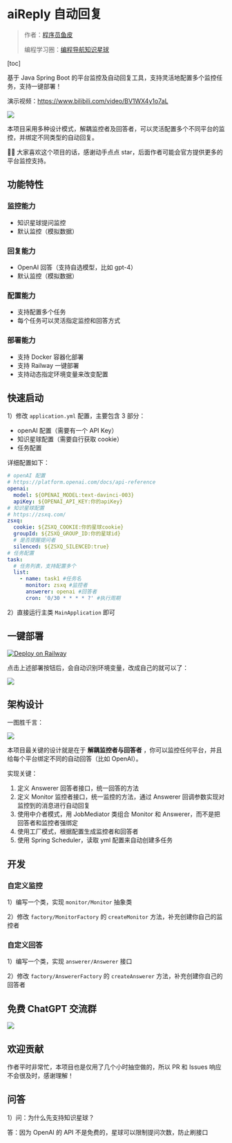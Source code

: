 # aiReply 自动回复

> 作者：[程序员鱼皮](https://github.com/liyupi)
> 
> 编程学习圈：[编程导航知识星球](https://yupi.icu)

[toc]

基于 Java Spring Boot 的平台监控及自动回复工具，支持灵活地配置多个监控任务，支持一键部署！

演示视频：https://www.bilibili.com/video/BV1WX4y1o7aL

![](doc/演示.png)

本项目采用多种设计模式，解耦监控者及回答者，可以灵活配置多个不同平台的监控，并绑定不同类型的自动回复。

🙏🏻 大家喜欢这个项目的话，感谢动手点点 star，后面作者可能会官方提供更多的平台监控支持。

## 功能特性

### 监控能力

- 知识星球提问监控
- 默认监控（模拟数据）

### 回复能力

- OpenAI 回答（支持自选模型，比如 gpt-4）
- 默认监控（模拟数据）

### 配置能力

- 支持配置多个任务
- 每个任务可以灵活指定监控和回答方式

### 部署能力

- 支持 Docker 容器化部署
- 支持 Railway 一键部署
- 支持动态指定环境变量来改变配置

## 快速启动

1）修改 `application.yml` 配置，主要包含 3 部分：

- openAI 配置（需要有一个 API Key）
- 知识星球配置（需要自行获取 cookie）
- 任务配置

详细配置如下：

```yml
# openAI 配置
# https://platform.openai.com/docs/api-reference
openai:
  model: ${OPENAI_MODEL:text-davinci-003}
  apiKey: ${OPENAI_API_KEY:你的apiKey}
# 知识星球配置
# https://zsxq.com/
zsxq:
  cookie: ${ZSXQ_COOKIE:你的星球cookie}
  groupId: ${ZSXQ_GROUP_ID:你的星球id}
  # 是否提醒提问者
  silenced: ${ZSXQ_SILENCED:true}
# 任务配置
task:
  # 任务列表，支持配置多个
  list:
    - name: task1 #任务名
      monitor: zsxq #监控者
      answerer: openai #回答者
      cron: '0/30 * * * * ?' #执行周期
```

2）直接运行主类 `MainApplication` 即可

## 一键部署

[![Deploy on Railway](https://railway.app/button.svg)](https://railway.app/template/BMJMMm?referralCode=tKgj86)

点击上述部署按钮后，会自动识别环境变量，改成自己的就可以了：

![](doc/env.png)

## 架构设计

一图胜千言：

![](doc/架构.png)

本项目最关键的设计就是在于 **解耦监控者与回答者** ，你可以监控任何平台，并且给每个平台绑定不同的自动回答（比如 OpenAI）。

实现关键：

1. 定义 Answerer 回答者接口，统一回答的方法
2. 定义 Monitor 监控者接口，统一监控的方法，通过 Answerer 回调参数实现对监控到的消息进行自动回复
3. 使用中介者模式，用 JobMediator 类组合 Monitor 和 Answerer，而不是把回答者和监控者强绑定
4. 使用工厂模式，根据配置生成监控者和回答者
5. 使用 Spring Scheduler，读取 yml 配置来自动创建多任务

## 开发

### 自定义监控

1）编写一个类，实现 `monitor/Monitor` 抽象类

2）修改 `factory/MonitorFactory` 的 `createMonitor` 方法，补充创建你自己的监控者

### 自定义回答

1）编写一个类，实现 `answerer/Answerer` 接口

2）修改 `factory/AnswererFactory` 的 `createAnswerer` 方法，补充创建你自己的回答者


## 免费 ChatGPT 交流群

![](doc/ChatGPT交流.png)


## 欢迎贡献

作者平时非常忙，本项目也是仅用了几个小时抽空做的，所以 PR 和 Issues 响应不会很及时，感谢理解！



## 问答

1）问：为什么先支持知识星球？

答：因为 OpenAI 的 API 不是免费的，星球可以限制提问次数，防止刷接口
